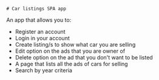     # Car listings SPA app
An app that allows you to:

- Register an account
- Login in your account
- Create listing/s to show what car you are selling
- Edit option on the ads that you are owner of
- Delete option on the ad that you don't want to be listed
- A page that lists all the ads of cars for selling
- Search by year criteria
